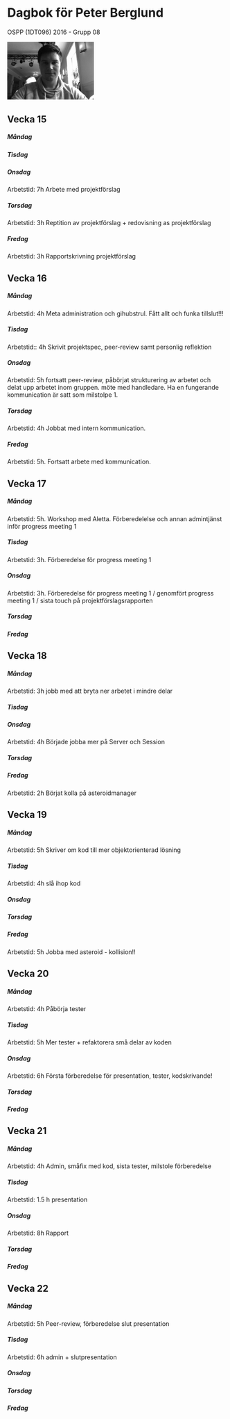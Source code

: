# Dagbok för Peter Berglund

OSPP (1DT096) 2016 - Grupp 08

<img src="../images/peter.png" width="200">

## Vecka 15

##### Måndag

##### Tisdag

##### Onsdag
Arbetstid: 7h Arbete med projektförslag
##### Torsdag
Arbetstid: 3h Reptition av projektförslag + redovisning as projektförslag 
##### Fredag
Arbetstid: 3h Rapportskrivning projektförslag

## Vecka 16

##### Måndag
Arbetstid: 4h Meta administration och gihubstrul. Fått allt och funka tillslut!!!
##### Tisdag
Arbetstid:: 4h Skrivit projektspec, peer-review samt personlig reflektion 
##### Onsdag
Arbetstid: 5h fortsatt peer-review, påbörjat strukturering av arbetet och delat upp arbetet inom gruppen. möte med handledare. Ha en fungerande kommunication är satt som milstolpe 1.
##### Torsdag
Arbetstid: 4h Jobbat med intern kommunication.
##### Fredag
Arbetstid: 5h. Fortsatt arbete med kommunication.  

## Vecka 17

##### Måndag
Arbetstid: 5h. Workshop med Aletta. Förberedelelse och annan admintjänst inför progress meeting 1
##### Tisdag
Arbetstid: 3h. Förberedelse för progress meeting 1 
##### Onsdag
Arbetstid: 3h. Förberedelse för progress meeting 1 / genomfört progress meeting 1 / sista touch på projektförslagsrapporten
##### Torsdag

##### Fredag

## Vecka 18

##### Måndag
Arbetstid: 3h jobb med att bryta ner arbetet i mindre delar
##### Tisdag

##### Onsdag
Arbetstid: 4h Började jobba mer på Server och Session 
##### Torsdag

##### Fredag
Arbetstid: 2h Börjat kolla på asteroidmanager 
## Vecka 19

##### Måndag
Arbetstid: 5h Skriver om kod till mer objektorienterad lösning
##### Tisdag
Arbetstid: 4h slå ihop kod
##### Onsdag

##### Torsdag

##### Fredag
Arbetstid: 5h Jobba med asteroid - kollision!!
## Vecka 20

##### Måndag
Arbetstid: 4h Påbörja tester
##### Tisdag
Arbetstid: 5h Mer tester + refaktorera små delar av koden
##### Onsdag
Arbetstid: 6h Första förberedelse för presentation, tester, kodskrivande!
##### Torsdag

##### Fredag

## Vecka 21

##### Måndag
Arbetstid: 4h Admin, småfix med kod, sista tester, milstole förberedelse
##### Tisdag
Arbetstid: 1.5 h presentation
##### Onsdag
Arbetstid: 8h Rapport
##### Torsdag

##### Fredag

## Vecka 22

##### Måndag
Arbetstid: 5h Peer-review, förberedelse slut presentation
##### Tisdag
Arbetstid: 6h admin + slutpresentation
##### Onsdag

##### Torsdag

##### Fredag

